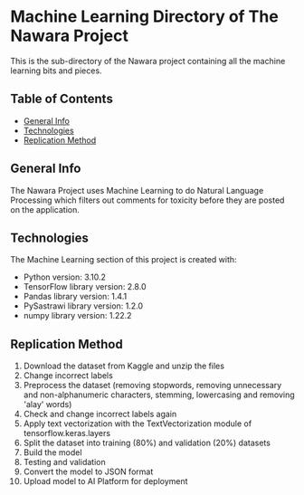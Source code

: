 # Machine Learning Directory of The Nawara Project
This is the sub-directory of the Nawara project containing all the machine learning bits and pieces.


## Table of Contents

* [General Info](#general-info)
* [Technologies](#technologies)
* [Replication Method](#replication-method)

## General Info
The Nawara Project uses Machine Learning to do Natural Language Processing which filters out comments for toxicity before they are posted on the application.

## Technologies
The Machine Learning section of this project is created with:
* Python version: 3.10.2
* TensorFlow library version: 2.8.0
* Pandas library version: 1.4.1
* PySastrawi library version: 1.2.0
* numpy library version: 1.22.2

## Replication Method

1. Download the dataset from Kaggle and unzip the files
2. Change incorrect labels
3. Preprocess the dataset (removing stopwords, removing unnecessary and non-alphanumeric characters, stemming, lowercasing and removing 'alay' words)
4. Check and change incorrect labels again
5. Apply text vectorization with the TextVectorization module of tensorflow.keras.layers
6. Split the dataset into training (80%) and validation (20%) datasets
7. Build the model
8. Testing and validation
9. Convert the model to JSON format
10. Upload model to AI Platform for deployment

